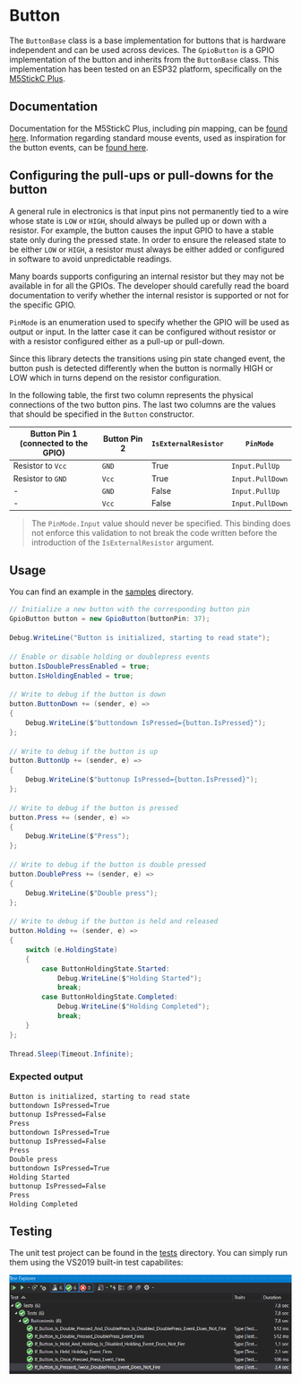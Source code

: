 ﻿# Button

The `ButtonBase` class is a base implementation for buttons that is hardware independent and can be used across devices.
The `GpioButton` is a GPIO implementation of the button and inherits from the `ButtonBase` class. This implementation has been tested on an ESP32 platform, specifically on the [M5StickC Plus](https://shop.m5stack.com/products/m5stickc-plus-esp32-pico-mini-iot-development-kit).

## Documentation

Documentation for the M5StickC Plus, including pin mapping, can be [found here](https://docs.m5stack.com/en/core/m5stickc_plus).
Information regarding standard mouse events, used as inspiration for the button events, can be [found here](https://docs.microsoft.com/en-us/dotnet/desktop/winforms/input-mouse/events?view=netdesktop-5.0#standard-click-event-behavior).

## Configuring the pull-ups or pull-downs for the button

A general rule in electronics is that input pins not permanently tied to a wire whose state is `LOW` or `HIGH`, should always be pulled up or down with a resistor.
For example, the button causes the input GPIO to have a stable state only during the pressed state.
In order to ensure the released state to be either `LOW` or `HIGH`, a resistor must always be either added or configured in software to avoid unpredictable readings.

Many boards supports configuring an internal resistor but they may not be available in for all the GPIOs. The developer should carefully read the board documentation to verify whether the internal resistor is supported or not for the specific GPIO.

`PinMode` is an enumeration used to specify whether the GPIO will be used as output or input. In the latter case it can be configured
without resistor or with a resistor configured either as a pull-up or pull-down.

Since this library detects the transitions using pin state changed event, the button push is detected differently when the button is
normally HIGH or LOW which in turns depend on the resistor configuration.

In the following table, the first two column represents the physical connections of the two button pins. The last two columns are the values that should be specified in the `Button` constructor.

| Button Pin 1<br />(connected to the GPIO) | Button Pin 2 | `IsExternalResistor` | `PinMode`        |
| ----------------------------------------- | ------------ | -------------------- | ---------------- |
| Resistor to `Vcc`                         | `GND`        | True                 | `Input.PullUp`   |
| Resistor to `GND`                         | `Vcc`        | True                 | `Input.PullDown` |
| -                                         | `GND`        | False                | `Input.PullUp`   |
| -                                         | `Vcc`        | False                | `Input.PullDown` |

> The `PinMode.Input` value should never be specified. This binding does not enforce this validation to not break the code written before the introduction of the `IsExternalResistor` argument.

## Usage

You can find an example in the [samples](./Samples/Program.cs) directory.

```csharp
// Initialize a new button with the corresponding button pin
GpioButton button = new GpioButton(buttonPin: 37);

Debug.WriteLine("Button is initialized, starting to read state");

// Enable or disable holding or doublepress events
button.IsDoublePressEnabled = true;
button.IsHoldingEnabled = true;

// Write to debug if the button is down
button.ButtonDown += (sender, e) =>
{
    Debug.WriteLine($"buttondown IsPressed={button.IsPressed}");
};

// Write to debug if the button is up
button.ButtonUp += (sender, e) =>
{
    Debug.WriteLine($"buttonup IsPressed={button.IsPressed}");
};

// Write to debug if the button is pressed
button.Press += (sender, e) =>
{
    Debug.WriteLine($"Press");
};

// Write to debug if the button is double pressed
button.DoublePress += (sender, e) =>
{
    Debug.WriteLine($"Double press");
};

// Write to debug if the button is held and released
button.Holding += (sender, e) =>
{
    switch (e.HoldingState)
    {
        case ButtonHoldingState.Started:
            Debug.WriteLine($"Holding Started");
            break;
        case ButtonHoldingState.Completed:
            Debug.WriteLine($"Holding Completed");
            break;
    }
};

Thread.Sleep(Timeout.Infinite);
```

### Expected output

```console
Button is initialized, starting to read state
buttondown IsPressed=True
buttonup IsPressed=False
Press
buttondown IsPressed=True
buttonup IsPressed=False
Press
Double press
buttondown IsPressed=True
Holding Started
buttonup IsPressed=False
Press
Holding Completed
```

## Testing

The unit test project can be found in the [tests](./Tests/ButtonTests.cs) directory. You can simply run them using the VS2019 built-in test capabilites:

![unit tests](./unittests.png)

